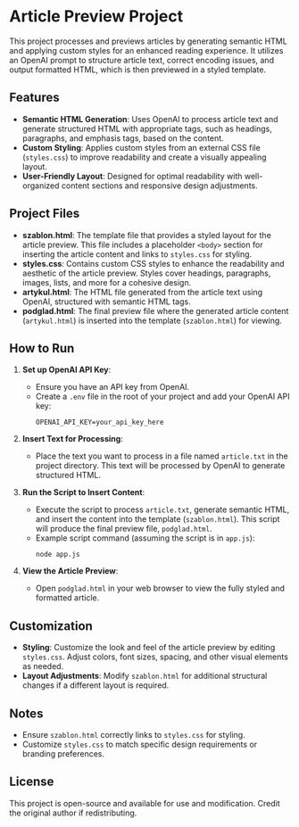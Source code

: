 # Article Preview Project

This project processes and previews articles by generating semantic HTML and applying custom styles for an enhanced reading experience. It utilizes an OpenAI prompt to structure article text, correct encoding issues, and output formatted HTML, which is then previewed in a styled template.

## Features

- **Semantic HTML Generation**: Uses OpenAI to process article text and generate structured HTML with appropriate tags, such as headings, paragraphs, and emphasis tags, based on the content.
- **Custom Styling**: Applies custom styles from an external CSS file (`styles.css`) to improve readability and create a visually appealing layout.
- **User-Friendly Layout**: Designed for optimal readability with well-organized content sections and responsive design adjustments.

## Project Files

- **szablon.html**: The template file that provides a styled layout for the article preview. This file includes a placeholder `<body>` section for inserting the article content and links to `styles.css` for styling.
- **styles.css**: Contains custom CSS styles to enhance the readability and aesthetic of the article preview. Styles cover headings, paragraphs, images, lists, and more for a cohesive design.
- **artykul.html**: The HTML file generated from the article text using OpenAI, structured with semantic HTML tags.
- **podglad.html**: The final preview file where the generated article content (`artykul.html`) is inserted into the template (`szablon.html`) for viewing.

## How to Run

1. **Set up OpenAI API Key**:
   - Ensure you have an API key from OpenAI.
   - Create a `.env` file in the root of your project and add your OpenAI API key:
     ```
     OPENAI_API_KEY=your_api_key_here
     ```

2. **Insert Text for Processing**:
   - Place the text you want to process in a file named `article.txt` in the project directory. This text will be processed by OpenAI to generate structured HTML.

3. **Run the Script to Insert Content**:
   - Execute the script to process `article.txt`, generate semantic HTML, and insert the content into the template (`szablon.html`). This script will produce the final preview file, `podglad.html`.
   - Example script command (assuming the script is in `app.js`):
     ```
     node app.js
     ```

4. **View the Article Preview**:
   - Open `podglad.html` in your web browser to view the fully styled and formatted article.

## Customization

- **Styling**: Customize the look and feel of the article preview by editing `styles.css`. Adjust colors, font sizes, spacing, and other visual elements as needed.
- **Layout Adjustments**: Modify `szablon.html` for additional structural changes if a different layout is required.

## Notes

- Ensure `szablon.html` correctly links to `styles.css` for styling.
- Customize `styles.css` to match specific design requirements or branding preferences.

## License

This project is open-source and available for use and modification. Credit the original author if redistributing.